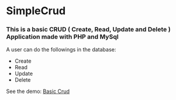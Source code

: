 # SimpleCrud

<h3> This is a basic CRUD ( Create, Read, Update and Delete ) Application made with PHP and MySql </h3>

A user can do the followings in the database: 
<ul> 
  
  <li> Create</li>
  <li> Read</li>
  <li> Update</li>
  <li> Delete</li>
  

</ul>

See the demo: <a href="https://crud.websolutionworld.com/">Basic Crud</a>
